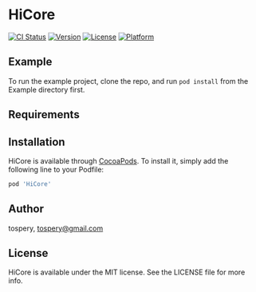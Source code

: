 # HiCore

[![CI Status](https://img.shields.io/travis/tospery/HiCore.svg?style=flat)](https://travis-ci.org/tospery/HiCore)
[![Version](https://img.shields.io/cocoapods/v/HiCore.svg?style=flat)](https://cocoapods.org/pods/HiCore)
[![License](https://img.shields.io/cocoapods/l/HiCore.svg?style=flat)](https://cocoapods.org/pods/HiCore)
[![Platform](https://img.shields.io/cocoapods/p/HiCore.svg?style=flat)](https://cocoapods.org/pods/HiCore)

## Example

To run the example project, clone the repo, and run `pod install` from the Example directory first.

## Requirements

## Installation

HiCore is available through [CocoaPods](https://cocoapods.org). To install
it, simply add the following line to your Podfile:

```ruby
pod 'HiCore'
```

## Author

tospery, tospery@gmail.com

## License

HiCore is available under the MIT license. See the LICENSE file for more info.
